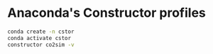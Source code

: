 # Anaconda's Constructor profiles

```bash
conda create -n cstor
conda activate cstor
constructor co2sim -v
```